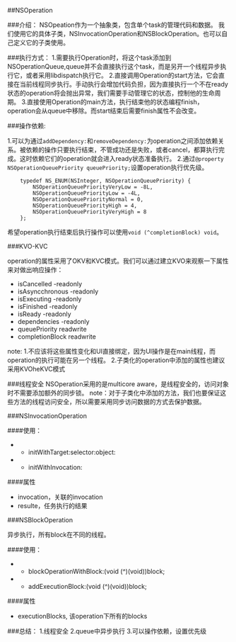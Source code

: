 ##NSOperation

###介绍：
NSOpeation作为一个抽象类，包含单个task的管理代码和数据。
我们使用它的具体子类，NSInvocationOperation和NSBlockOperation。也可以自己定义它的子类使用。

###执行方式：
1.需要执行Operation时，将这个task添加到NSOperationQueue,queue并不会直接执行这个task，而是另开一个线程异步执行它，或者采用libdispatch执行它。
2.直接调用Operation的start方法，它会直接在当前线程同步执行。手动执行会增加代码负担，因为直接执行一个不在ready状态的operation将会抛出异常，我们需要手动管理它的状态，控制他的生命周期。
3.直接使用Operation的main方法，执行结束他的状态编程finish，operation会从queue中移除。而start结束后需要finish属性不会改变。


###操作依赖:

1.可以为通过`addDependency:`和`removeDependency:`为operation之间添加依赖关系。被依赖的操作只要执行结束，不管成功还是失败，或者cancel，都算执行完成。这时依赖它们的operation就会进入ready状态准备执行。
2.通过`@property NSOperationQueuePriority queuePriority;`设置operation执行优先级。

```
	typedef NS_ENUM(NSInteger, NSOperationQueuePriority) {
		NSOperationQueuePriorityVeryLow = -8L,
		NSOperationQueuePriorityLow = -4L,
		NSOperationQueuePriorityNormal = 0,
		NSOperationQueuePriorityHigh = 4,
		NSOperationQueuePriorityVeryHigh = 8
	};
```

希望operation执行结束后执行操作可以使用`void (^completionBlock) void`。

###KVO-KVC

operation的属性采用了OKV和KVC模式。我们可以通过建立KVO来观察一下属性来对做出响应操作：

- isCancelled -readonly
- isAsyncchronous -readonly
- isExecuting -readonly
- isFinished -readonly
- isReady -readonly
- dependencies -readonly
- queuePriority readwrite
- completionBlock readwrite

note: 
1.不应该将这些属性变化和UI直接绑定，因为UI操作是在main线程，而operation的执行可能在另一个线程。
2.子类化的operation中添加的属性也建议采用KVOheKVC模式

###线程安全
NSOperation采用的是multicore aware，是线程安全的，访问对象时不需要添加额外的同步锁。
note：对于子类化中添加的方法，我们也要保证这些方法的线程访问安全，所以需要采用同步访问数据的方式去保护数据。

###NSInvocationOperation

####使用：

- - initWithTarget:selector:object:

- - initWithInvocation:

####属性

- invocation，关联的invocation
- resulte，任务执行的结果


###NSBlockOperation

异步执行，所有block在不同的线程。

####使用：

- + blockOperationWithBlock:(void (^)(void))block;
- - addExecutionBlock:(void (^)(void))block;

####属性

- executionBlocks, 该operation下所有的blocks

###总结：
1.线程安全
2.queue中异步执行
3.可以操作依赖，设置优先级